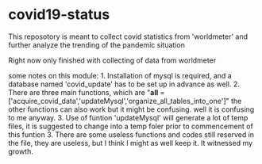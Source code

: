 # covid19-status
This reposotory is meant to collect covid statistics from 'worldmeter' and further analyze the trending of the pandemic situation

Right now only finished with collecting of data from worldmeter

some notes on this module:
    1. Installation of mysql is required, and a database named 'covid_update' has to be set up in advance as well.
    2. There are three main functions, which are "__all__ = ['acquire_covid_data','updateMysql','organize_all_tables_into_one']"
       the other functions can also work but it might be confusing. well it is confusing to me anyway.
    3. Use of funtion 'updateMysql' will generate a lot of temp files, it is suggested to change into a temp foler prior to commencement of this funtion
    3. There are some useless functions and codes still reserved in the file, they are useless, but I think I might as well keep it. It witnessed my growth.
